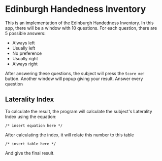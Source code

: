 Edinburgh Handedness Inventory
==============================

This is an implementation of the Edinburgh Handedness Inventory. In this app, there will be a window with 10 questions. For each question, there are 5 possible answers:

+ Always left
+ Usually left
+ No preference
+ Usually right
+ Always right

After answering these questions, the subject will press the `Score me!` button. Another window will popup giving your result. Answer every question

Laterality Index
----------------

To calculate the result, the program will calculate the subject's Laterality Index using the equation:

```
/* insert equation here */
```

After calculating the index, it will relate this number to this table

```
/* insert table here */
```

And give the final result.